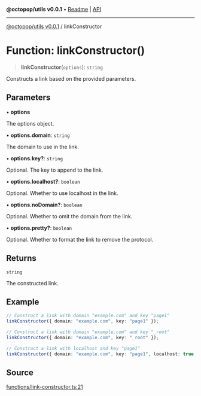 **@octopop/utils v0.0.1** • [Readme](../README.md) \| [API](../globals.md)

***

[@octopop/utils v0.0.1](../README.md) / linkConstructor

# Function: linkConstructor()

> **linkConstructor**(`options`): `string`

Constructs a link based on the provided parameters.

## Parameters

• **options**

The options object.

• **options\.domain**: `string`

The domain to use in the link.

• **options\.key?**: `string`

Optional. The key to append to the link.

• **options\.localhost?**: `boolean`

Optional. Whether to use localhost in the link.

• **options\.noDomain?**: `boolean`

Optional. Whether to omit the domain from the link.

• **options\.pretty?**: `boolean`

Optional. Whether to format the link to remove the protocol.

## Returns

`string`

The constructed link.

## Example

```ts
// Construct a link with domain "example.com" and key "page1"
linkConstructor({ domain: "example.com", key: "page1" });

// Construct a link with domain "example.com" and key "_root"
linkConstructor({ domain: "example.com", key: "_root" });

// Construct a link with localhost and key "page1"
linkConstructor({ domain: "example.com", key: "page1", localhost: true });
```

## Source

[functions/link-constructor.ts:21](https://github.com/bucharitesh/octopop/blob/d1ccec1/packages/utils/src/functions/link-constructor.ts#L21)
